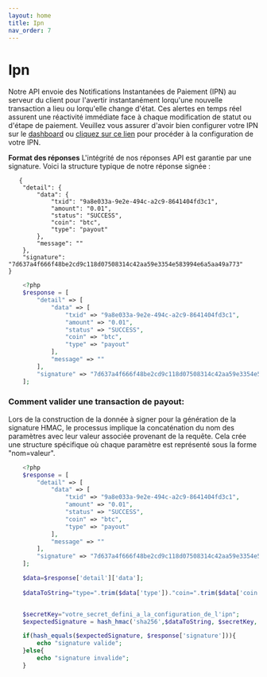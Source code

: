 ```yaml
---
layout: home
title: Ipn
nav_order: 7
---
```


# Ipn

Notre API envoie des Notifications Instantanées de Paiement (IPN) au serveur du client pour l'avertir instantanément lorqu'une nouvelle transaction a lieu ou lorqu'elle change d'état. Ces alertes en temps réel assurent une réactivité immédiate face à chaque modification de statut ou d'étape de paiement. Veuillez vous assurer d'avoir bien configurer votre IPN sur le [dashboard](https://pay.izichange.com/login) ou [cliquez sur ce lien](./ipn_config) pour procéder à la configuration de votre IPN. 

**Format des réponses**
L'intégrité de nos réponses API est garantie par une signature. Voici la structure typique de notre réponse signée :

```
   {
    "detail": {
        "data": {
            "txid": "9a8e033a-9e2e-494c-a2c9-8641404fd3c1",
            "amount": "0.01",
            "status": "SUCCESS",
            "coin": "btc",
            "type": "payout"
        },
        "message": ""
    },
    "signature": "7d637a4f666f48be2cd9c118d07508314c42aa59e3354e583994e6a5aa49a773"
}

```

```php
    <?php
    $response = [
        "detail" => [
            "data" => [
                "txid" => "9a8e033a-9e2e-494c-a2c9-8641404fd3c1",
                "amount" => "0.01",
                "status" => "SUCCESS",
                "coin" => "btc",
                "type" => "payout"
            ],
            "message" => ""
        ],
        "signature" => "7d637a4f666f48be2cd9c118d07508314c42aa59e3354e583994e6a5aa49a773"
    ];

```

### Comment valider une transaction de payout:
Lors de la construction de la donnée à signer pour la génération de la signature HMAC, le processus implique la concaténation du nom des paramètres avec leur valeur associée provenant de la requête. Cela crée une structure spécifique où chaque paramètre est représenté sous la forme "nom=valeur".

```php
    <?php
    $response = [
        "detail" => [
            "data" => [
                "txid" => "9a8e033a-9e2e-494c-a2c9-8641404fd3c1",
                "amount" => "0.01",
                "status" => "SUCCESS",
                "coin" => "btc",
                "type" => "payout"
            ],
            "message" => ""
        ],
        "signature" => "7d637a4f666f48be2cd9c118d07508314c42aa59e3354e583994e6a5aa49a773"
    ];

    $data=$response['detail']['data'];
    
    $dataToString="type=".trim($data['type'])."coin=".trim($data['coin'])."amount=".trim($data['amount'])."status".trim($data['status']);


    $secretKey="votre_secret_defini_a_la_configuration_de_l'ipn";
    $expectedSignature = hash_hmac('sha256',$dataToString, $secretKey, FALSE);

    if(hash_equals($expectedSignature, $response['signature'])){
        echo "signature valide";
    }else{
        echo "signature invalide";
    }

```
